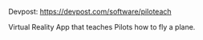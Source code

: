 Devpost: https://devpost.com/software/piloteach

Virtual Reality App that teaches Pilots how to fly a plane.
